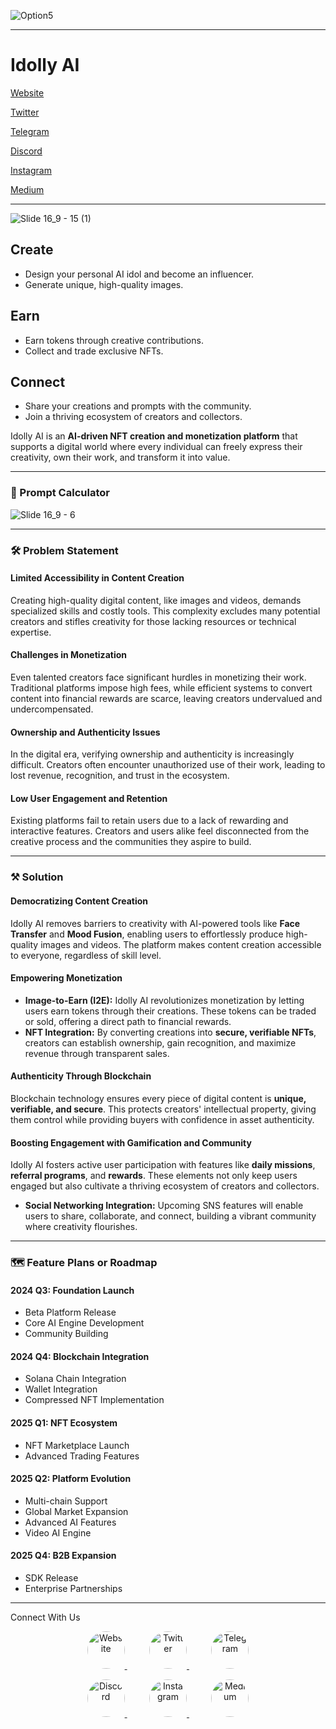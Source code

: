 ![Option5](https://github.com/user-attachments/assets/b63d5d77-8d85-4aaf-b05c-10dcffcedb70)

---

# Idolly AI

[Website](https://idolly.ai/home)

[Twitter](https://twitter.com/idolly_AI)

[Telegram](https://t.me/idollyai_official)

[Discord](https://discord.gg/H3Msa8ZwVJ)

[Instagram](https://www.instagram.com/idolly.ai/)

[Medium](https://medium.com/@idollymarketing)

---

![Slide 16_9 - 15 (1)](https://github.com/user-attachments/assets/cd6a50b3-2803-4ead-8f0b-a316ed6e2aef)



## Create

- Design your personal AI idol and become an influencer.  
- Generate unique, high-quality images.

## Earn

- Earn tokens through creative contributions.  
- Collect and trade exclusive NFTs.

## Connect

- Share your creations and prompts with the community.  
- Join a thriving ecosystem of creators and collectors.

Idolly AI is an **AI-driven NFT creation and monetization platform** that supports a digital world where every individual can freely express their creativity, own their work, and transform it into value.

---

### 🧮 Prompt Calculator


![Slide 16_9 - 6](https://github.com/user-attachments/assets/c2677ac6-92f9-44f5-961c-b335d42c5992)

---

### 🛠️ Problem Statement

#### Limited Accessibility in Content Creation

Creating high-quality digital content, like images and videos, demands specialized skills and costly tools. This complexity excludes many potential creators and stifles creativity for those lacking resources or technical expertise.

#### Challenges in Monetization

Even talented creators face significant hurdles in monetizing their work. Traditional platforms impose high fees, while efficient systems to convert content into financial rewards are scarce, leaving creators undervalued and undercompensated.

#### Ownership and Authenticity Issues

In the digital era, verifying ownership and authenticity is increasingly difficult. Creators often encounter unauthorized use of their work, leading to lost revenue, recognition, and trust in the ecosystem.

#### Low User Engagement and Retention

Existing platforms fail to retain users due to a lack of rewarding and interactive features. Creators and users alike feel disconnected from the creative process and the communities they aspire to build.

---

### ⚒️ Solution

#### Democratizing Content Creation

Idolly AI removes barriers to creativity with AI-powered tools like **Face Transfer** and **Mood Fusion**, enabling users to effortlessly produce high-quality images and videos. The platform makes content creation accessible to everyone, regardless of skill level.

#### Empowering Monetization

- **Image-to-Earn (I2E):** Idolly AI revolutionizes monetization by letting users earn tokens through their creations. These tokens can be traded or sold, offering a direct path to financial rewards.  
- **NFT Integration:** By converting creations into **secure, verifiable NFTs**, creators can establish ownership, gain recognition, and maximize revenue through transparent sales.

#### Authenticity Through Blockchain

Blockchain technology ensures every piece of digital content is **unique, verifiable, and secure**. This protects creators' intellectual property, giving them control while providing buyers with confidence in asset authenticity.

#### Boosting Engagement with Gamification and Community

Idolly AI fosters active user participation with features like **daily missions**, **referral programs**, and **rewards**. These elements not only keep users engaged but also cultivate a thriving ecosystem of creators and collectors.  

- **Social Networking Integration:** Upcoming SNS features will enable users to share, collaborate, and connect, building a vibrant community where creativity flourishes.

---

### 🗺️ Feature Plans or Roadmap

#### **2024 Q3: Foundation Launch**

- Beta Platform Release  
- Core AI Engine Development  
- Community Building  

#### **2024 Q4: Blockchain Integration**

- Solana Chain Integration  
- Wallet Integration  
- Compressed NFT Implementation  

#### **2025 Q1: NFT Ecosystem**

- NFT Marketplace Launch  
- Advanced Trading Features  

#### **2025 Q2: Platform Evolution**

- Multi-chain Support  
- Global Market Expansion  
- Advanced AI Features  
- Video AI Engine  

#### **2025 Q4: B2B Expansion**

- SDK Release  
- Enterprise Partnerships  

---


Connect With Us


<p align="center">
  <a href="https://idolly.ai/home">
    <img src="https://github.com/user-attachments/assets/58a47e90-1fb1-43df-9959-9a2f4886f1f0" alt="Website" width="60" height="60" style="border-radius: 100%;">
  </a>
  &nbsp;&nbsp;&nbsp;&nbsp;&nbsp;&nbsp;&nbsp;&nbsp;
  <a href="https://twitter.com/idolly_AI">
    <img src="https://github.com/user-attachments/assets/74d12075-c680-41d9-9d99-b4157983c79c" alt="Twitter" width="60" height="60" style="border-radius: 100%;">
  </a>
  &nbsp;&nbsp;&nbsp;&nbsp;&nbsp;&nbsp;&nbsp;&nbsp;
  <a href="https://t.me/idollyai_official">
    <img src="https://github.com/user-attachments/assets/f06f7f40-b23b-4032-9c50-bcf040800135" alt="Telegram" width="60" height="60" style="border-radius: 100%;">
  </a>
</p>

<p align="center">
  <a href="https://discord.gg/H3Msa8ZwVJ">
    <img src="https://github.com/user-attachments/assets/203f48ef-2bd1-4472-8a89-dcf82f508f67" alt="Discord" width="60" height="60" style="border-radius: 100%;">
  </a>
  &nbsp;&nbsp;&nbsp;&nbsp;&nbsp;&nbsp;&nbsp;&nbsp;
  <a href="https://www.instagram.com/idolly.ai/">
    <img src="https://github.com/user-attachments/assets/adb11016-535b-4f47-a949-d59e3cc4fc95" alt="Instagram" width="60" height="60" style="border-radius: 100%;">
  </a>
  &nbsp;&nbsp;&nbsp;&nbsp;&nbsp;&nbsp;&nbsp;&nbsp;
  <a href="https://medium.com/@idollymarketing">
    <img src="https://upload.wikimedia.org/wikipedia/commons/e/ec/Medium_logo_Monogram.svg" alt="Medium" width="60" height="60" style="border-radius: 100%;">
  </a>
</p>






